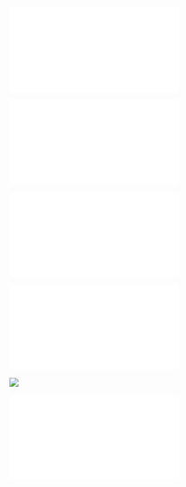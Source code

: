 ![](tests/phpunit-output.txt)

![](tokens/hello_world.table_of_tokens.md)

![](php_script/script.php_script_output.txt)

![](example.buffered-output.txt)

![](images/image.diagram.png)

![`EventDispatcherInterface`](copy-from-vendor/symfony/event-dispatcher-contracts/EventDispatcherInterface.php)
